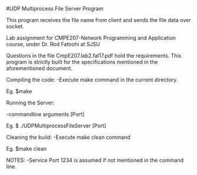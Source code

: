 #UDP Multiprocess File Server Program

This program receives the file name from client and sends the file data over socket.

Lab assignment for CMPE207-Network Programming and Application course, under Dr. Rod Fatoohi at SJSU

Questions in the file CmpE207.lab2.fal17.pdf hold the requirements. 
This program is strictly built for the specifications mentioned in the aforementioned document.

Compiling the code:
-Execute make command in the current directory.

 Eg. $make

Running the Server:

-commandline arguments
 [Port]

 Eg. $ ./UDPMultiprocessFileServer [Port]


Cleaning the build:
-Execute make clean command

 Eg. $make clean

NOTES:
-Service Port 1234 is assumed if not mentioned in the command line.
